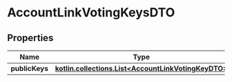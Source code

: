 
# AccountLinkVotingKeysDTO

## Properties
Name | Type | Description | Notes
------------ | ------------- | ------------- | -------------
**publicKeys** | [**kotlin.collections.List&lt;AccountLinkVotingKeyDTO&gt;**](AccountLinkVotingKeyDTO.md) |  | 



